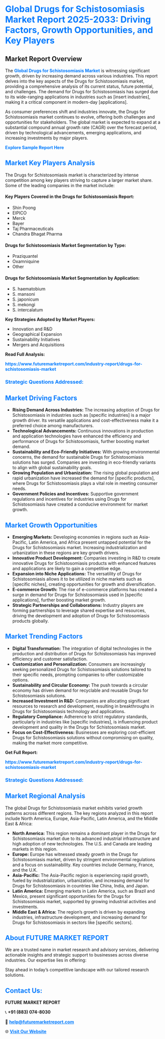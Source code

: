 <h1 style="color: #007BFF;">Global Drugs for Schistosomiasis Market Report 2025-2033: Driving Factors, Growth Opportunities, and Key Players</h1>

<section id="overview">
<h2>Market Report Overview</h2>
<p>The <a href="https://www.futuremarketreport.com/industry-report/drugs-for-schistosomiasis-market" style="color: #007BFF; text-decoration: none;"><strong>Global Drugs for Schistosomiasis Market</strong></a> is witnessing significant growth, driven by increasing demand across various industries. This report delves into the key aspects of the Drugs for Schistosomiasis market, providing a comprehensive analysis of its current status, future potential, and challenges. The demand for Drugs for Schistosomiasis has surged due to its wide-ranging applications in industries such as [insert industries], making it a critical component in modern-day [applications].</p>
<p>As consumer preferences shift and industries innovate, the Drugs for Schistosomiasis market continues to evolve, offering both challenges and opportunities for stakeholders. The global market is expected to expand at a substantial compound annual growth rate (CAGR) over the forecast period, driven by technological advancements, emerging applications, and increasing investments by major players.</p>
</section>

<section id="overview">
<p><a href="https://www.futuremarketreport.com/request-sample/reportId=80110" style="color: #007BFF; text-decoration: none;"><strong>Explore Sample Report Here</strong></a></p>
</section>

<section id="key-players">
<h2 style="color: #007BFF;">Market Key Players Analysis</h2>
<p>The Drugs for Schistosomiasis market is characterized by intense competition among key players striving to capture a larger market share. Some of the leading companies in the market include:</p>
<h4>Key Players Covered in the Drugs for Schistosomiasis Report:</h4>
<ul><li>Shin Poong</li><li>EIPICO</li><li>Merck</li><li>Bayer</li><li>Taj Pharmaceuticals</li><li>Chandra Bhagat Pharma</li></ul>
<h4>Drugs for Schistosomiasis Market Segmentation by Type:</h4>
<ul><li>Praziquantel</li><li>Oxamniquine</li><li>Other</li></ul>

<h4>Drugs for Schistosomiasis Market Segmentation by Application:</h4>
<ul><li>S. haematobium</li><li>S. mansoni</li><li>S. japonicum</li><li>S. mekongi</li><li>S. intercalatum</li></ul>
<p><strong>Key Strategies Adopted by Market Players:</strong></p>
<ul>
<li>Innovation and R&D</li>
<li>Geographical Expansion</li>
<li>Sustainability Initiatives</li>
<li>Mergers and Acquisitions</li>
</ul>
</section>

<section>
<p><strong>Read Full Analysis: </strong></p><a href="https://www.futuremarketreport.com/industry-report/drugs-for-schistosomiasis-market" style="color: #007BFF; text-decoration: none;"><strong>https://www.futuremarketreport.com/industry-report/drugs-for-schistosomiasis-market</strong></a>
<h3 style="color: #007BFF;">Strategic Questions Addressed:</h3>
</section>

<section id="driving-factors">
<h2 style="color: #007BFF;">Market Driving Factors</h2>
<ul>
<li><strong>Rising Demand Across Industries:</strong> The increasing adoption of Drugs for Schistosomiasis in industries such as [specific industries] is a major growth driver. Its versatile applications and cost-effectiveness make it a preferred choice among manufacturers.</li>
<li><strong>Technological Advancements:</strong> Continuous innovations in production and application technologies have enhanced the efficiency and performance of Drugs for Schistosomiasis, further boosting market demand.</li>
<li><strong>Sustainability and Eco-Friendly Initiatives:</strong> With growing environmental concerns, the demand for sustainable Drugs for Schistosomiasis solutions has surged. Companies are investing in eco-friendly variants to align with global sustainability goals.</li>
<li><strong>Growing Population and Urbanization:</strong> The rising global population and rapid urbanization have increased the demand for [specific products], where Drugs for Schistosomiasis plays a vital role in meeting consumer needs.</li>
<li><strong>Government Policies and Incentives:</strong> Supportive government regulations and incentives for industries using Drugs for Schistosomiasis have created a conducive environment for market growth.</li>
</ul>
</section>

<section id="growth-opportunities">
<h2 style="color: #007BFF;">Market Growth Opportunities</h2>
<ul>
<li><strong>Emerging Markets:</strong> Developing economies in regions such as Asia-Pacific, Latin America, and Africa present untapped potential for the Drugs for Schistosomiasis market. Increasing industrialization and urbanization in these regions are key growth drivers.</li>
<li><strong>Innovative Product Development:</strong> Companies investing in R&D to create innovative Drugs for Schistosomiasis products with enhanced features and applications are likely to gain a competitive edge.</li>
<li><strong>Expansion into Niche Applications:</strong> The versatility of Drugs for Schistosomiasis allows it to be utilized in niche markets such as [specific niches], creating opportunities for growth and diversification.</li>
<li><strong>E-commerce Growth:</strong> The rise of e-commerce platforms has created a surge in demand for Drugs for Schistosomiasis used in [specific applications], further boosting market growth.</li>
<li><strong>Strategic Partnerships and Collaborations:</strong> Industry players are forming partnerships to leverage shared expertise and resources, driving the development and adoption of Drugs for Schistosomiasis products globally.</li>
</ul>
</section>

<section id="trending-factors">
<h2 style="color: #007BFF;">Market Trending Factors</h2>
<ul>
<li><strong>Digital Transformation:</strong> The integration of digital technologies in the production and distribution of Drugs for Schistosomiasis has improved efficiency and customer satisfaction.</li>
<li><strong>Customization and Personalization:</strong> Consumers are increasingly seeking personalized Drugs for Schistosomiasis solutions tailored to their specific needs, prompting companies to offer customizable options.</li>
<li><strong>Sustainability and Circular Economy:</strong> The push towards a circular economy has driven demand for recyclable and reusable Drugs for Schistosomiasis solutions.</li>
<li><strong>Increased Investment in R&D:</strong> Companies are allocating significant resources to research and development, resulting in breakthroughs in Drugs for Schistosomiasis technology and applications.</li>
<li><strong>Regulatory Compliance:</strong> Adherence to strict regulatory standards, particularly in industries like [specific industries], is influencing product development and quality in the Drugs for Schistosomiasis market.</li>
<li><strong>Focus on Cost-Effectiveness:</strong> Businesses are exploring cost-efficient Drugs for Schistosomiasis solutions without compromising on quality, making the market more competitive.</li>
</ul>
</section>

<section>
<p><strong>Get Full Report: </strong></p><a href="https://www.futuremarketreport.com/industry-report/drugs-for-schistosomiasis-market" style="color: #007BFF; text-decoration: none;"><strong>https://www.futuremarketreport.com/industry-report/drugs-for-schistosomiasis-market</strong></a>
<h3 style="color: #007BFF;">Strategic Questions Addressed:</h3>
</section>


<section id="regional-analysis">
<h2 style="color: #007BFF;">Market Regional Analysis</h2>
<p>The global Drugs for Schistosomiasis market exhibits varied growth patterns across different regions. The key regions analyzed in this report include North America, Europe, Asia-Pacific, Latin America, and the Middle East & Africa:</p>
<ul>
<li><strong>North America:</strong> This region remains a dominant player in the Drugs for Schistosomiasis market due to its advanced industrial infrastructure and high adoption of new technologies. The U.S. and Canada are leading markets in this region.</li>
<li><strong>Europe:</strong> Europe has witnessed steady growth in the Drugs for Schistosomiasis market, driven by stringent environmental regulations and a focus on sustainability. Key countries include Germany, France, and the U.K.</li>
<li><strong>Asia-Pacific:</strong> The Asia-Pacific region is experiencing rapid growth, fueled by industrialization, urbanization, and increasing demand for Drugs for Schistosomiasis in countries like China, India, and Japan.</li>
<li><strong>Latin America:</strong> Emerging markets in Latin America, such as Brazil and Mexico, present significant opportunities for the Drugs for Schistosomiasis market, supported by growing industrial activities and investments.</li>
<li><strong>Middle East & Africa:</strong> The region’s growth is driven by expanding industries, infrastructure development, and increasing demand for Drugs for Schistosomiasis in sectors like [specific sectors].</li>
</ul>
</section>

<footer>
<h2 style="color: #007BFF;">About FUTURE MARKET REPORT</h2>
<p>We are a trusted name in market research and advisory services, delivering actionable insights and strategic support to businesses across diverse industries. Our expertise lies in offering:</p>

<p>Stay ahead in today’s competitive landscape with our tailored research solutions.</p>

<h2 style="color: #007BFF;">Contact Us:</h2>
<p><strong>FUTURE MARKET REPORT</strong></p>
<p>📞 <strong>+91 (883) 074-8030</strong></p>
<p>📧 <strong><a href="mailto:help@futuremarketreport.com" style="color: #007BFF;">help@futuremarketreport.com</a></strong></p>
<p>🌐 <strong><a href="https://www.futuremarketreport.com/" style="color: #007BFF;">Visit Our Website</a></strong></p>
</footer>